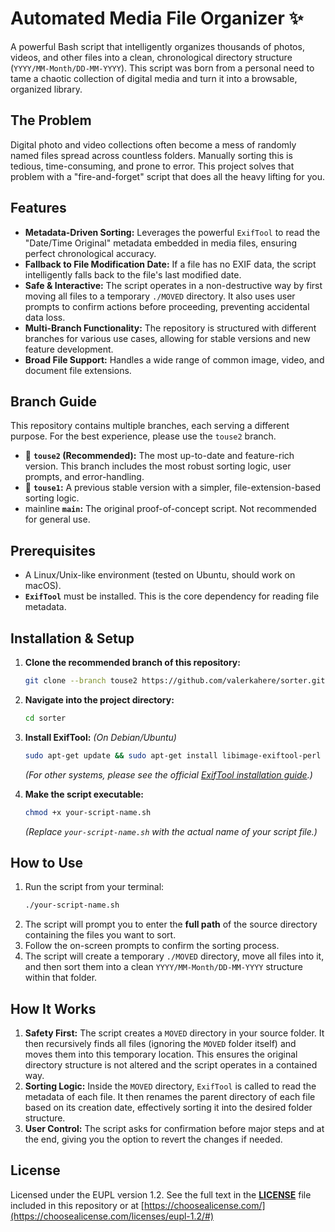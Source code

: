 # Automated Media File Organizer ✨

A powerful Bash script that intelligently organizes thousands of photos, videos, and other files into a clean, chronological directory structure (`YYYY/MM-Month/DD-MM-YYYY`). This script was born from a personal need to tame a chaotic collection of digital media and turn it into a browsable, organized library.

## The Problem

Digital photo and video collections often become a mess of randomly named files spread across countless folders. Manually sorting this is tedious, time-consuming, and prone to error. This project solves that problem with a "fire-and-forget" script that does all the heavy lifting for you.

## Features

-   **Metadata-Driven Sorting:** Leverages the powerful `ExifTool` to read the "Date/Time Original" metadata embedded in media files, ensuring perfect chronological accuracy.
-   **Fallback to File Modification Date:** If a file has no EXIF data, the script intelligently falls back to the file's last modified date.
-   **Safe & Interactive:** The script operates in a non-destructive way by first moving all files to a temporary `./MOVED` directory. It also uses user prompts to confirm actions before proceeding, preventing accidental data loss.
-   **Multi-Branch Functionality:** The repository is structured with different branches for various use cases, allowing for stable versions and new feature development.
-   **Broad File Support:** Handles a wide range of common image, video, and document file extensions.

## Branch Guide

This repository contains multiple branches, each serving a different purpose. For the best experience, please use the `touse2` branch.

-   🌳 **`touse2` (Recommended):** The most up-to-date and feature-rich version. This branch includes the most robust sorting logic, user prompts, and error-handling.
-   🌿 **`touse1`:** A previous stable version with a simpler, file-extension-based sorting logic.
-    mainline **`main`:** The original proof-of-concept script. Not recommended for general use.

## Prerequisites

-   A Linux/Unix-like environment (tested on Ubuntu, should work on macOS).
-   **`ExifTool`** must be installed. This is the core dependency for reading file metadata.

## Installation & Setup

1.  **Clone the recommended branch of this repository:**
    ```bash
    git clone --branch touse2 https://github.com/valerkahere/sorter.git
    ```

2.  **Navigate into the project directory:**
    ```bash
    cd sorter
    ```

3.  **Install ExifTool:**
    *(On Debian/Ubuntu)*
    ```bash
    sudo apt-get update && sudo apt-get install libimage-exiftool-perl
    ```
    *(For other systems, please see the official [ExifTool installation guide](https://exiftool.org/install.html).)*

4.  **Make the script executable:**
    ```bash
    chmod +x your-script-name.sh
    ```
    *(Replace `your-script-name.sh` with the actual name of your script file.)*

## How to Use

1.  Run the script from your terminal:
    ```bash
    ./your-script-name.sh
    ```
2.  The script will prompt you to enter the **full path** of the source directory containing the files you want to sort.
3.  Follow the on-screen prompts to confirm the sorting process.
4.  The script will create a temporary `./MOVED` directory, move all files into it, and then sort them into a clean `YYYY/MM-Month/DD-MM-YYYY` structure within that folder.

## How It Works

1.  **Safety First:** The script creates a `MOVED` directory in your source folder. It then recursively finds all files (ignoring the `MOVED` folder itself) and moves them into this temporary location. This ensures the original directory structure is not altered and the script operates in a contained way.
2.  **Sorting Logic:** Inside the `MOVED` directory, `ExifTool` is called to read the metadata of each file. It then renames the parent directory of each file based on its creation date, effectively sorting it into the desired folder structure.
3.  **User Control:** The script asks for confirmation before major steps and at the end, giving you the option to revert the changes if needed.

## License

Licensed under the EUPL version 1.2.
See the full text in the **[LICENSE](https://github.com/valerkahere/sorter/blob/main/LICENSE)** file included in this repository or at [https://choosealicense.com/](https://choosealicense.com/licenses/eupl-1.2/#)
